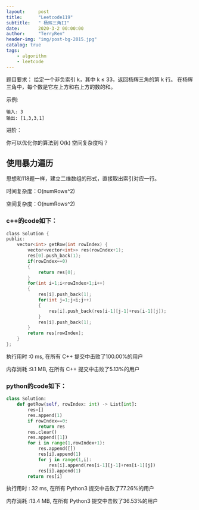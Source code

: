 ```yaml
---
layout:     post
title:      "Leetcode119"
subtitle:   " 杨辉三角II"
date:       2020-3-2 00:00:00
author:     "TerryRen"
header-img: "img/post-bg-2015.jpg"
catalog: true
tags:
    - algorithm
    - leetcode
---
```

题目要求：
给定一个非负索引 k，其中 k ≤ 33，返回杨辉三角的第 k 行。
在杨辉三角中，每个数是它左上方和右上方的数的和。

示例:
```
输入: 3
输出: [1,3,3,1]

```
进阶：

你可以优化你的算法到 O(k) 空间复杂度吗？

## 使用暴力遍历
思想和118题一样，建立二维数组的形式，直接取出索引对应一行。

时间复杂度：O(numRows^2)

空间复杂度：O(numRows^2)
### c++的code如下：


```c
class Solution {
public:
    vector<int> getRow(int rowIndex) {
        vector<vector<int>> res(rowIndex+1);      
        res[0].push_back(1);
        if(rowIndex==0)
        {
            return res[0];
        } 
        for(int i=1;i<rowIndex+1;i++)
        {
            res[i].push_back(1);
            for(int j=1;j<i;j++)
            {
                res[i].push_back(res[i-1][j-1]+res[i-1][j]);
            }
            res[i].push_back(1);
        }
        return res[rowIndex];
    }
};
```
执行用时 :0 ms, 在所有 C++ 提交中击败了100.00%的用户

内存消耗 :9.1 MB, 在所有 C++ 提交中击败了5.13%的用户
### python的code如下：


```python
class Solution:
    def getRow(self, rowIndex: int) -> List[int]:
        res=[]
        res.append(1)
        if rowIndex==0:
            return res   
        res.clear()
        res.append([1])    
        for i in range(1,rowIndex+1):
            res.append([])
            res[i].append(1)
            for j in range(1,i):
                res[i].append(res[i-1][j-1]+res[i-1][j])
            res[i].append(1)
        return res[i]

```
执行用时 :
32 ms, 在所有 Python3 提交中击败了77.26%的用户

内存消耗 :13.4 MB, 在所有 Python3 提交中击败了36.53%的用户

## 

